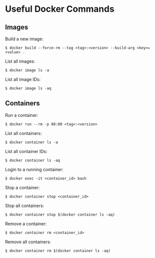# Useful Docker Commands

## Images
Build a new image:
```console
$ docker build --force-rm --tag <tag>:<version> --build-arg <key>=<value> .
```

List all images:
```console
$ docker image ls -a
```

List all image IDs:
```console
$ docker image ls -aq
```

## Containers
Run a container:
```console
$ docker run --rm -p 80:80 <tag>:<version>
```

List all containers:
```console
$ docker container ls -a
```

List all container IDs:
```console
$ docker container ls -aq
```

Login to a running container:
```console
$ docker exec -it <container_id> bash
```

Stop a container:
```console
$ docker container stop <container_id>
```

Stop all containers:
```console
$ docker container stop $(docker container ls -aq)
```

Remove a container:
```console
$ docker container rm <container_id>
```

Remove all containers:
```console
$ docker container rm $(docker container ls -aq)
```
